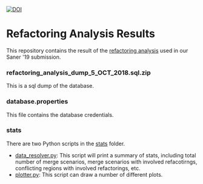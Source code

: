 [![DOI](https://zenodo.org/badge/158746475.svg)](https://zenodo.org/badge/latestdoi/158746475)

# Refactoring Analysis Results
This repository contains the result of the [refactoring analysis](https://github.com/ualberta-smr/refactoring-analysis-results) used in our Saner '19 submission.

### refactoring_analysis_dump_5_OCT_2018.sql.zip
This is a sql dump of the database.

### database.properties	
This file contains the database credentials.

### stats
There are two Python scripts in the [stats](stats) folder.
 - [data_resolver.py](stats/data_resolver.py): This script will print a summary of stats, including total number of merge scenarios, merge scenarios with involved refacotirngs, conflicting regions with involved refactorings, etc.
 - [plotter.py](stats/plotter.py): This script can draw a number of different plots.
